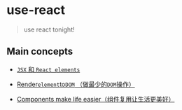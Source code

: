 # use-react
> use react tonight!

## Main concepts

- [`JSX` 和 `React elements`](https://github.com/pluscai/use-react/issues/2)

- [Render`element`to`DOM` （做最少的`DOM`操作）](https://github.com/pluscai/use-react/issues/3)

- [Components make life easier（组件复用让生活更美好）](https://github.com/pluscai/use-react/issues/4)